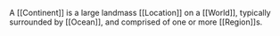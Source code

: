 A [[Continent]] is a large landmass [[Location]] on a [[World]], typically surrounded by [[Ocean]], and comprised of one or more [[Region]]s.